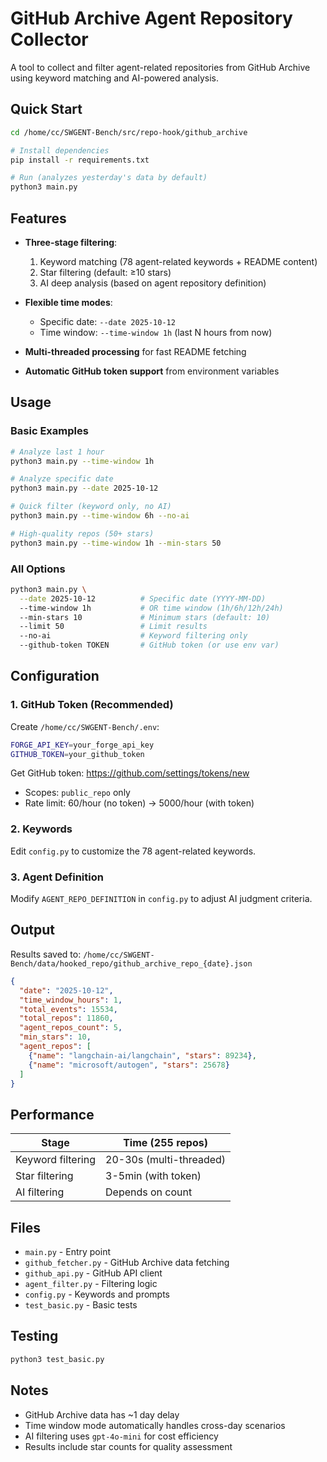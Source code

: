 # GitHub Archive Agent Repository Collector

A tool to collect and filter agent-related repositories from GitHub Archive using keyword matching and AI-powered analysis.

## Quick Start

```bash
cd /home/cc/SWGENT-Bench/src/repo-hook/github_archive

# Install dependencies
pip install -r requirements.txt

# Run (analyzes yesterday's data by default)
python3 main.py
```

## Features

- **Three-stage filtering**:
  1. Keyword matching (78 agent-related keywords + README content)
  2. Star filtering (default: ≥10 stars)
  3. AI deep analysis (based on agent repository definition)

- **Flexible time modes**:
  - Specific date: `--date 2025-10-12`
  - Time window: `--time-window 1h` (last N hours from now)

- **Multi-threaded processing** for fast README fetching
- **Automatic GitHub token support** from environment variables

## Usage

### Basic Examples

```bash
# Analyze last 1 hour
python3 main.py --time-window 1h

# Analyze specific date
python3 main.py --date 2025-10-12

# Quick filter (keyword only, no AI)
python3 main.py --time-window 6h --no-ai

# High-quality repos (50+ stars)
python3 main.py --time-window 1h --min-stars 50
```

### All Options

```bash
python3 main.py \
  --date 2025-10-12          # Specific date (YYYY-MM-DD)
  --time-window 1h           # OR time window (1h/6h/12h/24h)
  --min-stars 10             # Minimum stars (default: 10)
  --limit 50                 # Limit results
  --no-ai                    # Keyword filtering only
  --github-token TOKEN       # GitHub token (or use env var)
```

## Configuration

### 1. GitHub Token (Recommended)

Create `/home/cc/SWGENT-Bench/.env`:

```bash
FORGE_API_KEY=your_forge_api_key
GITHUB_TOKEN=your_github_token
```

Get GitHub token: https://github.com/settings/tokens/new
- Scopes: `public_repo` only
- Rate limit: 60/hour (no token) → 5000/hour (with token)

### 2. Keywords

Edit `config.py` to customize the 78 agent-related keywords.

### 3. Agent Definition

Modify `AGENT_REPO_DEFINITION` in `config.py` to adjust AI judgment criteria.

## Output

Results saved to: `/home/cc/SWGENT-Bench/data/hooked_repo/github_archive_repo_{date}.json`

```json
{
  "date": "2025-10-12",
  "time_window_hours": 1,
  "total_events": 15534,
  "total_repos": 11860,
  "agent_repos_count": 5,
  "min_stars": 10,
  "agent_repos": [
    {"name": "langchain-ai/langchain", "stars": 89234},
    {"name": "microsoft/autogen", "stars": 25678}
  ]
}
```

## Performance

| Stage | Time (255 repos) |
|-------|------------------|
| Keyword filtering | 20-30s (multi-threaded) |
| Star filtering | 3-5min (with token) |
| AI filtering | Depends on count |

## Files

- `main.py` - Entry point
- `github_fetcher.py` - GitHub Archive data fetching
- `github_api.py` - GitHub API client
- `agent_filter.py` - Filtering logic
- `config.py` - Keywords and prompts
- `test_basic.py` - Basic tests

## Testing

```bash
python3 test_basic.py
```

## Notes

- GitHub Archive data has ~1 day delay
- Time window mode automatically handles cross-day scenarios
- AI filtering uses `gpt-4o-mini` for cost efficiency
- Results include star counts for quality assessment




